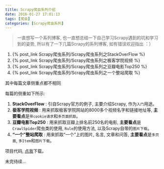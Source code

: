 ```yaml
---
title: Scrapy爬虫系列介绍
date: 2016-01-27 17:01:13
tags: [爬虫]
categories: [Scrapy爬虫系列]
---
```


<blockquote class="blockquote-center">
一直想写一个系列博客, 也一直想总结一下自己学习Scrapy遇到的坑和学习到的姿势, 所以有了一下几篇Scrapy的系列博客, 如有错误欢迎指出  ：）
</blockquote>

1. {% post_link Scrapy爬虫系列/Scrapy爬虫系列之StackOverFlow %}
2. {% post_link Scrapy爬虫系列/Scrapy爬虫系列之极客学院视频 %}
3. {% post_link Scrapy爬虫系列/Scrapy爬虫系列之豆瓣电影Top250 %}
4. {% post_link Scrapy爬虫系列/Scrapy爬虫系列之一个整站爬取 %}

其中每篇文章侧重点都不相同

每篇的侧重如下所示:

<!-- more -->

1. **StackOverFlow** : 引自Scrapy官方的例子, 主要介绍Scrapy, 作为`入门`用途。
2. **极客学院视频** : 用来抓取极客学院网站的8000多个视频名字和链接地址等, **主要看点**是`带cookie请求`和`多页面抓取`。
3. **豆瓣电影Top250** : 用来抓取豆瓣上排名前250名的电影, **主要看点**是`CrawlSpider`爬虫类的使用, `Rule`的使用方法, 以及Scrapy自带的`图片下载`。
4. **“一个”整站爬取** : 用来抓取“一个”上的图片, 名言, 文章和问答, **主要看点**是`多页面`, `多Item`和`图片下载`。 

项目代码, [点我](https://github.com/kba977/Scrapy_Projects)下载。

未完待续...